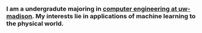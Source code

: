 ### I am a undergradute majoring in [computer engineering at uw-madison](https://guide.wisc.edu/undergraduate/engineering/electrical-computer-engineering/computer-engineering-bs/ "Computer Engineering, B.S. < University of Wisconsin-Madison"). My interests lie in applications of machine learning to the physical world.
